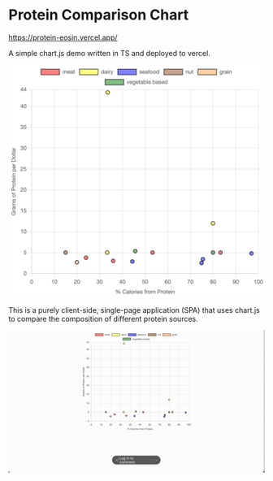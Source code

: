 # Protein Comparison Chart

https://protein-eosin.vercel.app/

A simple chart.js demo written in TS and deployed to vercel. 

![Screenshot](<assets/screenshot.png>) 

This is a purely client-side, single-page application (SPA) that uses chart.js to compare the composition of different protein sources.

![Demo GIF](assets/demo.gif)
